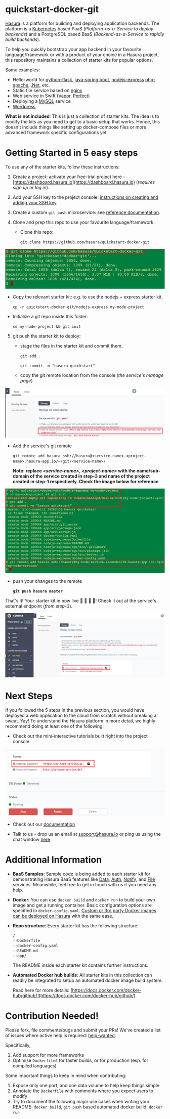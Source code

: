 # quickstart-docker-git

[Hasura](https://hasura.io) is a platform for building and deploying application backends. The platform is a [Kubernetes](https://kubernetes.io) based PaaS (*Platform-as-a-Service to deploy backends*) and a PostgreSQL based BaaS (*Backend-as-a-Service to rapidly build backends*).

To help you quickly bootstrap your app backend in your favourite language/framework or with a product of your choice in a Hasura project, this repository maintains a collection of starter kits for popular options.

Some examples:
- Hello-world for [python-flask](https://github.com/hasura/quickstart-docker-git/tree/master/python-flask), [java-spring boot](https://github.com/hasura/quickstart-docker-git/tree/master/java-spring-boot), [nodejs-express](https://github.com/hasura/quickstart-docker-git/tree/master/nodejs-express) [php-apache](https://github.com/hasura/quickstart-docker-git/tree/master/php-apache), [.Net](https://github.com/hasura/quickstart-docker-git/tree/master/csharp-aspnet), etc.
- Static file service based on [nginx](https://github.com/hasura/quickstart-docker-git/tree/master/nginx)
- Web service in Swift ([Vapor](https://github.com/hasura/quickstart-docker-git/tree/master/swift-vapor), [Perfect](https://github.com/hasura/quickstart-docker-git/tree/master/swift-perfect))
- Deploying a [MySQL](https://github.com/hasura/quickstart-docker-git/tree/master/mysql) service
- [Wordpress](https://github.com/hasura/quickstart-docker-git/tree/master/wordpress)

**What is not included**: This is just a collection of starter kits. The idea is to modify the kits as you need to get to a basic setup that works. Hence, this doesn't include things like setting up docker-compose files or more advanced framework specific configurations yet.

# Getting Started in 5 easy steps

To use any of the starter kits, follow these instructions:

1. Create a project: activate your free-trial project here - [https://dashboard.hasura.io](https://dashboard.hasura.io) (*requires sign up or log in*).

2. Add your SSH key to the project console: [instructions on creating and adding your SSH key](https://docs.hasura.io/0.14/ref/cli/adding-SSH-keys-to-a-project.html).

3. Create a custom ``git push`` microservice: see [reference documentation](https://docs.hasura.io/0.14/ref/custom-microservices/creating-git-push-microservices.html#adding-a-git-push-enabled-service).

4. Clone and prep this repo to use your favourite language/framework:
     
   - Clone this repo:
     
     ``git clone https://github.com/hasura/quickstart-docker-git``

![git clone](_docs/quickstart-git-clone.png)

   - Copy the relevant starter kit: e.g. to use the nodejs + express starter kit,
  
     ``cp -r quickstart-docker-git/nodejs-express my-node-project``

   - Initialize a git repo inside this folder:
     
     ``cd my-node-project && git init``

5. git push the starter kit to deploy:

   - stage the files in the starter kit and commit them.
     
     ``git add . ``
     
     ``git commit -m "hasura quickstart" ``

   - copy the git remote location from the console (*the service's manage page*)
     
![git remote location](_docs/quickstart-console-git-remote.png)
     
   - Add the service's git remote

     ``git remote add hasura ssh://hasura@<service-name>.<project-name>.hasura-app.io/~/git/<service-name>/``
     
     **Note: replace *\<service-name>*, *\<project-name>* with the name/sub-domain of the service created in step-3 and name of the project created in step-1 respectively. Check the image below for reference**

![modify repo](_docs/quickstart-repo-prepare.png)

   - push your changes to the remote

     **``git push hasura master``**
     
That's it! Your starter kit in now live :balloon: :tada: :beers: :balloon:! Check it out at the service's external endpoint (*from step-3*).

![external endpoint](_docs/quickstart-external-endpoint.png)

# Next Steps

If you followed the 5 steps in the previous section, you would have deployed a web application to the cloud from scratch without breaking a sweat. Yay! To understand the Hasura platform in more detail, we highly recommend doing at least one of the following:

- Check out the mini-interactive tutorials built right into the project console.

![Console interactive tutorials](_docs/quickstart-console-external-endpoint.png)

- Check out our [documentation](https://docs.hasura.io)

- Talk to us - drop us an email at support@hasura.io or ping us using the chat window [here](https://hasura.io)

# Additional Information

- **BaaS Samples**: Sample code is being added to each starter kit for demonstrating Hasura BaaS features like [Data](https://docs.hasura.io/0.14/ref/hasura-microservices/data/index.html), [Auth](https://docs.hasura.io/0.14/ref/hasura-microservices/auth/index.html), [Notify](https://docs.hasura.io/0.14/ref/hasura-microservices/notify/index.html), and [File](https://docs.hasura.io/0.14/ref/hasura-microservices/filestore/index.html) services. Meanwhile, feel free to get in touch with us if you need any help.

- **Docker**: You can use ``docker build`` and ``docker run`` to build your own image and get a running container. Basic configuration options are specified in ``docker-config.yaml``. [Custom or 3rd party Docker images can be deployed on Hasura](https://docs.hasura.io/0.14/ref/custom-microservices/creating-docker-microservices.html) with the same ease.

- **Repo structure**: Every starter kit has the following structure:
  ```
  /
  --Dockerfile
  --docker-config.yaml
  --README.md
  --app/
  ```

  The README inside each starter kit contains further instructions.
  
- **Automated Docker hub builds**: All starter kits in this collection can readily be integrated to setup an automated docker image build system.
  
  Read here for more details:
  [https://docs.docker.com/docker-hub/github/](https://docs.docker.com/docker-hub/github/)


# Contribution Needed!

Please fork, file comments/bugs and submit your PRs!  We've created a list of
issues where active help is required:
[help-wanted](https://github.com/hasura/quickstart-docker-git/issues?q=is%3Aissue+is%3Aopen+label%3Ahelp-wanted).

Specifically,

1. Add support for more frameworks
2. Optimise ``Dockerfile``s for faster builds, or for production (esp. for compiled languages)

Some important things to keep in mind when contributing:

1. Expose only one port, and one data volume to help keep things simple
2. Annotate the ``Dockerfile`` with comments where you expect users to modify
3. Try to document the following major use cases when writing your README: ``docker build``, ``git push`` based automated docker build, ``docker run``